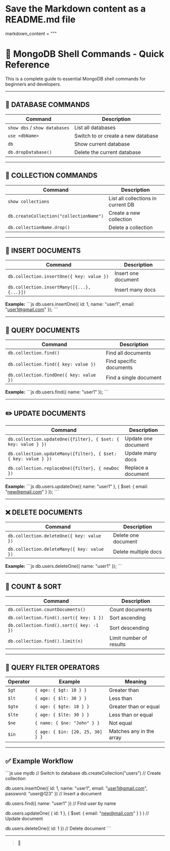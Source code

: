 # Save the Markdown content as a README.md file

markdown_content = """
# 📘 MongoDB Shell Commands - Quick Reference

This is a complete guide to essential MongoDB shell commands for beginners and developers.

---

## 📁 DATABASE COMMANDS

| Command                          | Description                          |
|----------------------------------|--------------------------------------|
| `show dbs` / `show databases`    | List all databases                   |
| `use <dbName>`                   | Switch to or create a new database   |
| `db`                             | Show current database                |
| `db.dropDatabase()`              | Delete the current database          |

---

## 📂 COLLECTION COMMANDS

| Command                                    | Description                        |
|--------------------------------------------|------------------------------------|
| `show collections`                         | List all collections in current DB |
| `db.createCollection("collectionName")`    | Create a new collection            |
| `db.collectionName.drop()`                 | Delete a collection                |

---

## 📄 INSERT DOCUMENTS

| Command                                                   | Description         |
|------------------------------------------------------------|---------------------|
| `db.collection.insertOne({ key: value })`                 | Insert one document |
| `db.collection.insertMany([{...}, {...}])`                | Insert many docs    |

**Example:**
\`\`\`js
db.users.insertOne({ id: 1, name: "user1", email: "user1@gmail.com" });
\`\`\`

---

## 🔎 QUERY DOCUMENTS

| Command                                     | Description                  |
|---------------------------------------------|------------------------------|
| `db.collection.find()`                      | Find all documents           |
| `db.collection.find({ key: value })`        | Find specific documents      |
| `db.collection.findOne({ key: value })`     | Find a single document       |

**Example:**
\`\`\`js
db.users.find({ name: "user1" });
\`\`\`

---

## ✏️ UPDATE DOCUMENTS

| Command                                                              | Description         |
|----------------------------------------------------------------------|---------------------|
| `db.collection.updateOne({filter}, { $set: { key: value } })`        | Update one document |
| `db.collection.updateMany({filter}, { $set: { key: value } })`       | Update many docs    |
| `db.collection.replaceOne({filter}, { newDoc })`                     | Replace a document  |

**Example:**
\`\`\`js
db.users.updateOne({ name: "user1" }, { $set: { email: "new@email.com" } });
\`\`\`

---

## ❌ DELETE DOCUMENTS

| Command                                      | Description              |
|----------------------------------------------|--------------------------|
| `db.collection.deleteOne({ key: value })`     | Delete one document      |
| `db.collection.deleteMany({ key: value })`    | Delete multiple docs     |

**Example:**
\`\`\`js
db.users.deleteOne({ name: "user1" });
\`\`\`

---

## 🧮 COUNT & SORT

| Command                                    | Description                       |
|--------------------------------------------|-----------------------------------|
| `db.collection.countDocuments()`           | Count documents                   |
| `db.collection.find().sort({ key: 1 })`    | Sort ascending                    |
| `db.collection.find().sort({ key: -1 })`   | Sort descending                   |
| `db.collection.find().limit(n)`            | Limit number of results           |

---

## 🧪 QUERY FILTER OPERATORS

| Operator | Example                            | Meaning                     |
|----------|-------------------------------------|-----------------------------|
| `$gt`    | `{ age: { $gt: 18 } }`              | Greater than                |
| `$lt`    | `{ age: { $lt: 30 } }`              | Less than                   |
| `$gte`   | `{ age: { $gte: 18 } }`             | Greater than or equal       |
| `$lte`   | `{ age: { $lte: 30 } }`             | Less than or equal          |
| `$ne`    | `{ name: { $ne: "John" } }`         | Not equal                   |
| `$in`    | `{ age: { $in: [20, 25, 30] } }`    | Matches any in the array    |

---

## ✅ Example Workflow

\`\`\`js
use mydb                              // Switch to database
db.createCollection("users")         // Create collection

db.users.insertOne({
  id: 1,
  name: "user1",
  email: "user1@gmail.com",
  password: "user@123"
})                                   // Insert a document

db.users.find({ name: "user1" })     // Find user by name

db.users.updateOne(
  { id: 1 },
  { $set: { email: "new@mail.com" } }
)                                    // Update document

db.users.deleteOne({ id: 1 })        // Delete document
\`\`\`

---

> 📝 
